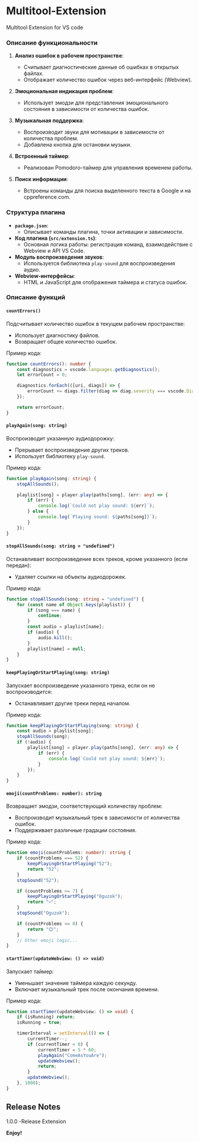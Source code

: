 # Multitool-Extension
Multitool Extension for VS code

### Описание функциональности
1. **Анализ ошибок в рабочем пространстве**:
   - Считывает диагностические данные об ошибках в открытых файлах.
   - Отображает количество ошибок через веб-интерфейс (Webview).

2. **Эмоциональная индикация проблем**:
   - Использует эмодзи для представления эмоционального состояния в зависимости от количества ошибок.

3. **Музыкальная поддержка**:
   - Воспроизводит звуки для мотивации в зависимости от количества проблем.
   - Добавлена кнопка для остановки музыки.

4. **Встроенный таймер**:
   - Реализован Pomodoro-таймер для управления временем работы.

5. **Поиск информации**:
   - Встроены команды для поиска выделенного текста в Google и на cppreference.com.

### Структура плагина
- **`package.json`**:
  - Описывает команды плагина, точки активации и зависимости.
- **Код плагина (`src/extension.ts`)**:
  - Основная логика работы: регистрация команд, взаимодействие с Webview и API VS Code.
- **Модуль воспроизведения звуков**:
  - Используется библиотека `play-sound` для воспроизведения аудио.
- **Webview-интерфейсы**:
  - HTML и JavaScript для отображения таймера и статуса ошибок.

### Описание функций

#### `countErrors()`
Подсчитывает количество ошибок в текущем рабочем пространстве:
- Использует диагностику файлов.
- Возвращает общее количество ошибок.

Пример кода:
```typescript
function countErrors(): number {
    const diagnostics = vscode.languages.getDiagnostics();
    let errorCount = 0;

    diagnostics.forEach(([uri, diags]) => {
        errorCount += diags.filter(diag => diag.severity === vscode.DiagnosticSeverity.Error).length;
    });

    return errorCount;
}
```

#### `playAgain(song: string)`
Воспроизводит указанную аудиодорожку:
- Прерывает воспроизведение других треков.
- Использует библиотеку `play-sound`.

Пример кода:
```typescript
function playAgain(song: string) {
    stopAllSounds();

    playlist[song] = player.play(paths[song], (err: any) => {
        if (err) {
            console.log(`Could not play sound: ${err}`);
        } else {
            console.log(`Playing sound: ${paths[song]}`);
        }
    });
}
```

#### `stopAllSounds(song: string = "undefined")`
Останавливает воспроизведение всех треков, кроме указанного (если передан):
- Удаляет ссылки на объекты аудиодорожек.

Пример кода:
```typescript
function stopAllSounds(song: string = "undefined") {
    for (const name of Object.keys(playlist)) {
        if (song === name) {
            continue;
        }
        const audio = playlist[name];
        if (audio) {
            audio.kill();
        }
        playlist[name] = null;
    }
}
```

#### `keepPlayingOrStartPlaying(song: string)`
Запускает воспроизведение указанного трека, если он не воспроизводится:
- Останавливает другие треки перед началом.

Пример кода:
```typescript
function keepPlayingOrStartPlaying(song: string) {
    const audio = playlist[song];
    stopAllSounds(song);
    if (!audio) {
        playlist[song] = player.play(paths[song], (err: any) => {
            if (err) {
                console.log(`Could not play sound: ${err}`);
            }
        });
    }
}
```

#### `emoji(countProblems: number): string`
Возвращает эмодзи, соответствующий количеству проблем:
- Воспроизводит музыкальный трек в зависимости от количества ошибок.
- Поддерживает различные градации состояния.

Пример кода:
```typescript
function emoji(countProblems: number): string {
    if (countProblems === 52) {
        keepPlayingOrStartPlaying("52");
        return "52";
    }
    stopSound("52");

    if (countProblems >= 7) {
        keepPlayingOrStartPlaying("Oguzok");
        return "💀";
    }
    stopSound("Oguzok");

    if (countProblems <= 0) {
        return "😊";
    }
    // Other emoji logic...
}
```

#### `startTimer(updateWebview: () => void)`
Запускает таймер:
- Уменьшает значение таймера каждую секунду.
- Включает музыкальный трек после окончания времени.

Пример кода:
```typescript
function startTimer(updateWebview: () => void) {
    if (isRunning) return;
    isRunning = true;

    timerInterval = setInterval(() => {
        currentTimer--;
        if (currentTimer < 0) {
            currentTimer = 5 * 60;
            playAgain("ComeAsYouAre");
            updateWebview();
            return;
        }
        updateWebview();
    }, 1000);
}
```
## Release Notes
1.0.0
-Release Extension

**Enjoy!**

